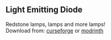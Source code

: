 ## Light Emitting Diode
Redstone lamps, lamps and more lamps!  
Download from: [curseforge](http://curseforge.com/minecraft/mc-mods/led) or [modrinth](https://modrinth.com/mod/led)